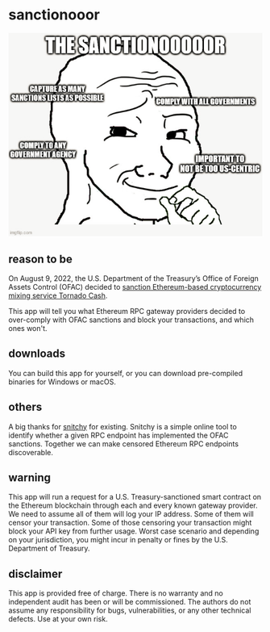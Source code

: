 # sanctionooor

![](sanctionooor.png)

## reason to be

On August 9, 2022, the U.S. Department of the Treasury’s Office of Foreign Assets Control (OFAC) decided to [sanction Ethereum-based cryptocurrency mixing service Tornado Cash](https://home.treasury.gov/policy-issues/financial-sanctions/recent-actions/20220808).

This app will tell you what Ethereum RPC gateway providers decided to over-comply with OFAC sanctions and block your transactions, and which ones won't.

## downloads

You can build this app for yourself, or you can download pre-compiled binaries for Windows or macOS.

## others

A big thanks for [snitchy](https://snitchy.xyz/) for existing. Snitchy is a simple online tool to identify whether a given RPC endpoint has implemented the OFAC sanctions. Together we can make censored Ethereum RPC endpoints discoverable.

## warning

This app will run a request for a U.S. Treasury-sanctioned smart contract on the Ethereum blockchain through each and every known gateway provider. We need to assume all of them will log your IP address. Some of them will censor your transaction. Some of those censoring your transaction might block your API key from further usage. Worst case scenario and depending on your jurisdiction, you might incur in penalty or fines by the U.S. Department of Treasury.

## disclaimer

This app is provided free of charge. There is no warranty and no independent audit has been or will be commissioned. The authors do not assume any responsibility for bugs, vulnerabilities, or any other technical defects. Use at your own risk.
